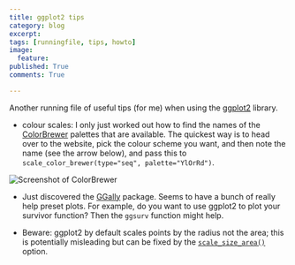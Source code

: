 ```yaml
---
title: ggplot2 tips
category: blog
excerpt:
tags: [runningfile, tips, howto]
image:
  feature:
published: True
comments: True

---
```


Another running file of useful tips (for me) when using the [ggplot2](http://ggplot2.org/) library.

- colour scales: I only just worked out how to find the names of the [ColorBrewer](http://colorbrewer2.org/#) palettes that are available. The quickest way is to head over to the website, pick the colour scheme you want, and then note the name (see the arrow below), and pass this to `scale_color_brewer(type="seq", palette="YlOrRd")`.

![Screenshot of ColorBrewer]({filename}/images/141201_ColorBrewer__Color_Advice_for_Maps.png)

- Just discovered the [GGally](http://cran.r-project.org/web/packages/GGally/index.html) package. Seems to have a bunch of really help preset plots. For example, do you want to use ggplot2 to plot your survivor function? Then the `ggsurv` function might help.

- Beware: ggplot2 by default scales points by the radius not the area; this is potentially misleading but can be fixed by the [`scale_size_area()`](http://docs.ggplot2.org/current/scale_size_area.html) option.
